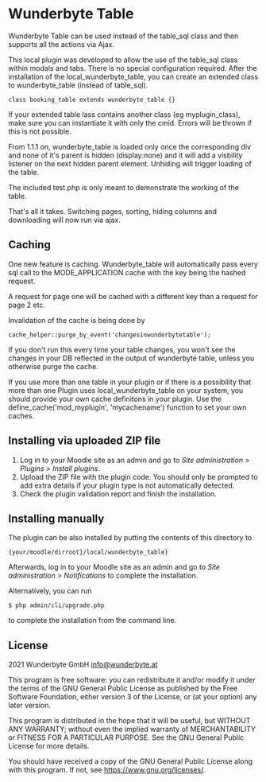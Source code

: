 # Wunderbyte Table #

Wunderbyte Table can be used instead of the table_sql class and then supports all the actions via Ajax.

This local plugin was developed to allow the use of the table_sql class within modals and tabs.
There is no special configuration required. After the installation of the local_wunderbyte_table, you can create an
extended class to wunderbyte_table (instead of table_sql).

    class booking_table extends wunderbyte_table {}

If your extended table lass contains another class (eg myplugin_class), make sure you can instantiate it with only the cmid. Errors will be thrown if this is not possible.

From 1.1.1 on, wunderbyte_table is loaded only once the corresponding div and none of it's parent is hidden (display:none) and it will add a visbility listener on the next hidden parent element. Unhiding will trigger loading of the table.

The included test.php is only meant to demonstrate the working of the table.

That's all it takes. Switching pages, sorting, hiding columns and downloading will now run via ajax.

## Caching
One new feature is caching. Wunderbyte_table will automatically pass every sql call to the MODE_APPLICATION cache with the key being the hashed request.

A request for page one will be cached with a different key than a request for page 2 etc.

Invalidation of the cache is being done by

    cache_helper::purge_by_event('changesinwunderbytetable');

If you don't run this every time your table changes, you won't see the changes in your DB reflected in the
output of wunderbyte table, unless you otherwise purge the cache.

If you use more than one table in your plugin or if there is a possibility that more than one
Plugin uses local_wunderbyte_table on your system, you should provide your own cache definitons
in your plugin. Use the define_cache('mod_myplugin', 'mycachename') function to set your own caches.

## Installing via uploaded ZIP file ##

1. Log in to your Moodle site as an admin and go to _Site administration >
   Plugins > Install plugins_.
2. Upload the ZIP file with the plugin code. You should only be prompted to add
   extra details if your plugin type is not automatically detected.
3. Check the plugin validation report and finish the installation.

## Installing manually ##

The plugin can be also installed by putting the contents of this directory to

    {your/moodle/dirroot}/local/wunderbyte_table}

Afterwards, log in to your Moodle site as an admin and go to _Site administration >
Notifications_ to complete the installation.

Alternatively, you can run

    $ php admin/cli/upgrade.php

to complete the installation from the command line.

## License ##

2021 Wunderbyte GmbH <info@wunderbyte.at>

This program is free software: you can redistribute it and/or modify it under
the terms of the GNU General Public License as published by the Free Software
Foundation, either version 3 of the License, or (at your option) any later
version.

This program is distributed in the hope that it will be useful, but WITHOUT ANY
WARRANTY; without even the implied warranty of MERCHANTABILITY or FITNESS FOR A
PARTICULAR PURPOSE.  See the GNU General Public License for more details.

You should have received a copy of the GNU General Public License along with
this program.  If not, see <https://www.gnu.org/licenses/>.
